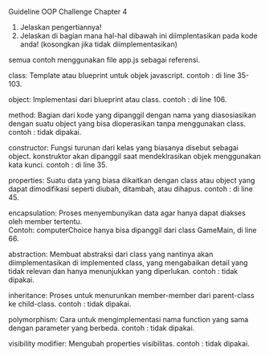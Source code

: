 Guideline OOP Challenge Chapter 4

1. Jelaskan pengertiannya!
2. Jelaskan di bagian mana hal-hal dibawah ini diimplentasikan pada kode anda! (kosongkan jika tidak diimplementasikan)

semua contoh menggunakan file app.js sebagai referensi.

class: Template atau blueprint untuk objek javascript.
contoh : di line 35-103. 

object: Implementasi dari blueprint atau class.
contoh : di line 106.

method: Bagian dari kode yang dipanggil dengan nama yang diasosiasikan dengan suatu object yang bisa dioperasikan tanpa menggunakan class.
contoh : tidak dipakai.

constructor: Fungsi turunan dari kelas yang biasanya disebut sebagai object. konstruktor akan dipanggil saat mendeklrasikan objek menggunakan kata kunci. 
contoh : di line 35.

properties: Suatu data yang biasa dikaitkan dengan class atau object yang dapat dimodifikasi seperti diubah, ditambah, atau dihapus.
contoh : di line 45.

encapsulation: Proses menyembunyikan data agar hanya dapat diakses oleh member tertentu.  
Contoh: computerChoice hanya bisa dipanggil dari class GameMain, di line 66.

abstraction: Membuat abstraksi dari class yang nantinya akan diimplementasikan di implemented class, yang mengabaikan detail yang tidak relevan dan hanya menunjukkan yang diperlukan.
contoh : tidak dipakai.

inheritance: Proses untuk menurunkan member-member dari parent-class ke child-class.
contoh : tidak dipakai.

polymorphism: Cara untuk mengimplementasi nama function yang sama dengan parameter yang berbeda.
contoh : tidak dipakai.

visibility modifier: Mengubah properties visibilitas.
contoh : tidak dipakai.